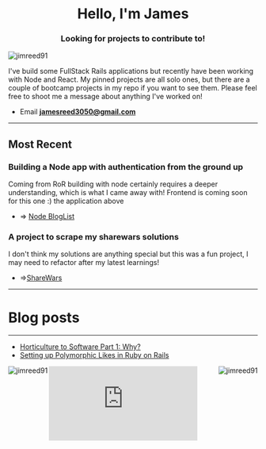<h1 align="center">Hello, I'm James </h1>
<h3 align="center">Looking for projects to contribute to!</h3>

<p align="left"> <img src="https://komarev.com/ghpvc/?username=jimreed91&label=Profile%20views&color=0e75b6&style=flat" alt="jimreed91" /> </p>

<p align="left"> I've build some FullStack Rails applications but recently have been working with Node and React. My pinned projects are all solo ones, but there are a couple of bootcamp projects in my repo if you want to see them. Please feel free to shoot me a message about anything I've worked on! 
  
- Email **jamesreed3050@gmail.com**
 -----
  
## Most Recent
  
  ### Building a Node app with authentication from the ground up
  Coming from RoR building with node certainly requires a deeper understanding, which is what I came away with! Frontend is coming soon for this one :)  the application above 
  - => [Node BlogList](https://github.com/Jimreed91/node-blog)
  
  ### A project to scrape my sharewars solutions 
  I don't think my solutions are anything special but this was a fun project, I may need to refactor after my latest learnings!
  - =>[ShareWars](https://cw.jimreed91.me)
</p> 

-----


# Blog posts

-----

<!-- BLOG-POST-LIST:START -->
- [Horticulture to Software Part 1: Why?](https://medium.com/@jamesreed3050/horticulture-to-software-part-1-why-286c74de897b?source=rss-923bdd4d1477------2)
- [Setting up Polymorphic Likes in Ruby on Rails](https://medium.com/@jamesreed3050/setting-up-polymorphic-likes-in-rails-7d8be2e01c12?source=rss-923bdd4d1477------2)
<!-- BLOG-POST-LIST:END -->

<p><img align="left" src="https://github-readme-stats.vercel.app/api/top-langs?username=jimreed91&show_icons=true&theme=tokyonight&locale=en&layout=compact" alt="jimreed91" /></p>

<p><img align="right" src="https://github-readme-streak-stats.herokuapp.com/?user=jimreed91&theme=dark" alt="jimreed91" /></p>


<figure><embed src="https://wakatime.com/share/@4e19923f-fdfe-4dd0-8eb6-1b9483c67944/49a1ad57-f172-4487-88ce-38d90f1e94fe.svg"></embed></figure>
